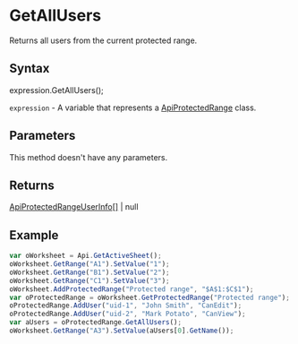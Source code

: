 # GetAllUsers

Returns all users from the current protected range.

## Syntax

expression.GetAllUsers();

`expression` - A variable that represents a [ApiProtectedRange](../ApiProtectedRange.md) class.

## Parameters

This method doesn't have any parameters.

## Returns

[ApiProtectedRangeUserInfo[]](../../ApiProtectedRangeUserInfo/ApiProtectedRangeUserInfo.md) | null

## Example



```javascript
var oWorksheet = Api.GetActiveSheet();
oWorksheet.GetRange("A1").SetValue("1");
oWorksheet.GetRange("B1").SetValue("2");
oWorksheet.GetRange("C1").SetValue("3");
oWorksheet.AddProtectedRange("Protected range", "$A$1:$C$1");
var oProtectedRange = oWorksheet.GetProtectedRange("Protected range");
oProtectedRange.AddUser("uid-1", "John Smith", "CanEdit");
oProtectedRange.AddUser("uid-2", "Mark Potato", "CanView");
var aUsers = oProtectedRange.GetAllUsers();
oWorksheet.GetRange("A3").SetValue(aUsers[0].GetName());

```
